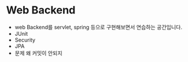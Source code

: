 # Web Backend

- web Backend를 servlet, spring 등으로 구현해보면서 연습하는 공간입니다.
- JUnit
- Security
- JPA
- 문제 왜 커밋이 안되지

